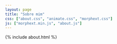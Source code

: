 ```yaml
---
layout: page
title: "Sobre mim"
css: ["about.css", "animate.css", "morphext.css"]
js: ["morphext.min.js", "about.js"]
---
```

{% include about.html %}
